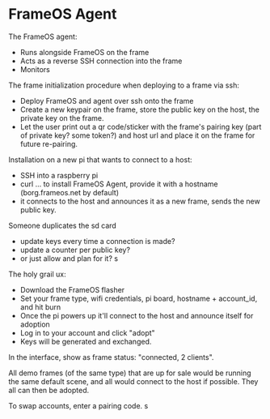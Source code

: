 # FrameOS Agent

The FrameOS agent:
- Runs alongside FrameOS on the frame
- Acts as a reverse SSH connection into the frame
- Monitors 

The frame initialization procedure when deploying to a frame via ssh:
- Deploy FrameOS and agent over ssh onto the frame
- Create a new keypair on the frame, store the public key on the host, the private key on the frame.
- Let the user print out a qr code/sticker with the frame's pairing key (part of private key? some token?) and host url and place it on the frame for future re-pairing.

Installation on a new pi that wants to connect to a host:
- SSH into a raspberry pi
- curl ... to install FrameOS Agent, provide it with a hostname (borg.frameos.net by default)
- it connects to the host and announces it as a new frame, sends the new public key.

Someone duplicates the sd card 
- update keys every time a connection is made? 
- update a counter per public key?
- or just allow and plan for it? s

The holy grail ux:
- Download the FrameOS flasher
- Set your frame type, wifi credentials, pi board, hostname + account_id, and hit burn
- Once the pi powers up it'll connect to the host and announce itself for adoption
- Log in to your account and click "adopt"
- Keys will be generated and exchanged.

In the interface, show as frame status: "connected, 2 clients".

All demo frames (of the same type) that are up for sale would be running the same default scene, and all would connect to the host if possible. They all can then be adopted.

To swap accounts, enter a pairing code. s


